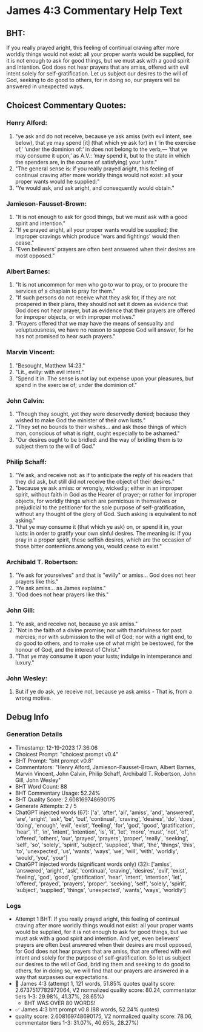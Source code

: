 # James 4:3 Commentary Help Text

## BHT:
If you really prayed aright, this feeling of continual craving after more worldly things would not exist: all your proper wants would be supplied, for it is not enough to ask for good things, but we must ask with a good spirit and intention. God does not hear prayers that are amiss, offered with evil intent solely for self-gratification. Let us subject our desires to the will of God, seeking to do good to others, for in doing so, our prayers will be answered in unexpected ways.

## Choicest Commentary Quotes:
### Henry Alford:
1. "ye ask and do not receive, because ye ask amiss (with evil intent, see below), that ye may spend [it] (that which ye ask for) in ( ‘in the exercise of,’ ‘under the dominion of:’ in does not belong to the verb,— ‘that ye may consume it upon,’ as A.V.: ‘may spend it, but to the state in which the spenders are, in the course of satisfying) your lusts."
2. "The general sense is: if you really prayed aright, this feeling of continual craving after more worldly things would not exist: all your proper wants would he supplied:"
3. "Ye would ask, and ask aright, and consequently would obtain."

### Jamieson-Fausset-Brown:
1. "It is not enough to ask for good things, but we must ask with a good spirit and intention."
2. "If ye prayed aright, all your proper wants would be supplied; the improper cravings which produce 'wars and fightings' would then cease."
3. "Even believers' prayers are often best answered when their desires are most opposed."

### Albert Barnes:
1. "It is not uncommon for men who go to war to pray, or to procure the services of a chaplain to pray for them."
2. "If such persons do not receive what they ask for, if they are not prospered in their plans, they should not set it down as evidence that God does not hear prayer, but as evidence that their prayers are offered for improper objects, or with improper motives."
3. "Prayers offered that we may have the means of sensuality and voluptuousness, we have no reason to suppose God will answer, for he has not promised to hear such prayers."

### Marvin Vincent:
1. "Besought, Matthew 14:23."
2. "Lit., evilly: with evil intent."
3. "Spend it in. The sense is not lay out expense upon your pleasures, but spend in the exercise of; under the dominion of."

### John Calvin:
1. "Though they sought, yet they were deservedly denied; because they wished to make God the minister of their own lusts."
2. "They set no bounds to their wishes... and ask those things of which man, conscious of what is right, ought especially to be ashamed."
3. "Our desires ought to be bridled: and the way of bridling them is to subject them to the will of God."

### Philip Schaff:
1. "Ye ask, and receive not: as if to anticipate the reply of his readers that they did ask, but still did not receive the object of their desires."
2. "because ye ask amiss: or wrongly, wickedly; either in an improper spirit, without faith in God as the Hearer of prayer; or rather for improper objects, for worldly things which are pernicious in themselves or prejudicial to the petitioner for the sole purpose of self-gratification, without any thought of the glory of God. Such asking is equivalent to not asking."
3. "that ye may consume it (that which ye ask) on, or spend it in, your lusts: in order to gratify your own sinful desires. The meaning is: if you pray in a proper spirit, these selfish desires, which are the occasion of those bitter contentions among you, would cease to exist."

### Archibald T. Robertson:
1. "Ye ask for yourselves" and that is "evilly" or amiss... God does not hear prayers like this."
2. "Ye ask amiss... as James explains."
3. "God does not hear prayers like this."

### John Gill:
1. "Ye ask, and receive not, because ye ask amiss." 
2. "Not in the faith of a divine promise; nor with thankfulness for past mercies; nor with submission to the will of God; nor with a right end, to do good to others, and to make use of what might be bestowed, for the honour of God, and the interest of Christ."
3. "That ye may consume it upon your lusts; indulge in intemperance and luxury."

### John Wesley:
1. But if ye do ask, ye receive not, because ye ask amiss - That is, from a wrong motive.



## Debug Info
### Generation Details
- Timestamp: 12-19-2023 17:36:06
- Choicest Prompt: "choicest prompt v0.4"
- BHT Prompt: "bht prompt v0.8"
- Commentators: "Henry Alford, Jamieson-Fausset-Brown, Albert Barnes, Marvin Vincent, John Calvin, Philip Schaff, Archibald T. Robertson, John Gill, John Wesley"
- BHT Word Count: 88
- BHT Commentary Usage: 52.24%
- BHT Quality Score: 2.608169748690175
- Generate Attempts: 2 / 5
- ChatGPT injected words (67):
	['a', 'after', 'all', 'amiss', 'and', 'answered', 'are', 'aright', 'ask', 'be', 'but', 'continual', 'craving', 'desires', 'do', 'does', 'doing', 'enough', 'evil', 'exist', 'feeling', 'for', 'god', 'good', 'gratification', 'hear', 'if', 'in', 'intent', 'intention', 'is', 'it', 'let', 'more', 'must', 'not', 'of', 'offered', 'others', 'our', 'prayed', 'prayers', 'proper', 'really', 'seeking', 'self', 'so', 'solely', 'spirit', 'subject', 'supplied', 'that', 'the', 'things', 'this', 'to', 'unexpected', 'us', 'wants', 'ways', 'we', 'will', 'with', 'worldly', 'would', 'you', 'your']
- ChatGPT injected words (significant words only) (32):
	['amiss', 'answered', 'aright', 'ask', 'continual', 'craving', 'desires', 'evil', 'exist', 'feeling', 'god', 'good', 'gratification', 'hear', 'intent', 'intention', 'let', 'offered', 'prayed', 'prayers', 'proper', 'seeking', 'self', 'solely', 'spirit', 'subject', 'supplied', 'things', 'unexpected', 'wants', 'ways', 'worldly']

### Logs
- Attempt 1 BHT: If you really prayed aright, this feeling of continual craving after more worldly things would not exist: all your proper wants would be supplied, for it is not enough to ask for good things, but we must ask with a good spirit and intention. And yet, even believers' prayers are often best answered when their desires are most opposed, for God does not hear prayers that are amiss, that are offered with evil intent and solely for the purpose of self-gratification. So let us subject our desires to the will of God, bridling them and seeking to do good to others, for in doing so, we will find that our prayers are answered in a way that surpasses our expectations.
- 🔄 James 4:3 (attempt 1, 121 words, 51.85% quotes quality score: 2.6737517782972064, V2 normalized quality score: 80.24, commentator tiers 1-3: 29.98%, 41.37%, 28.65%) 
	- BHT WAS OVER 80 WORDS!
- ✅ James 4:3 bht prompt v0.8 (88 words, 52.24% quotes)
- quality score: 2.608169748690175, V2 normalized quality score: 78.06, commentator tiers 1-3: 31.07%, 40.65%, 28.27%)